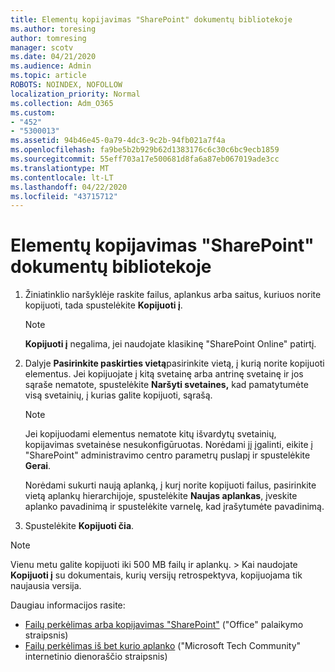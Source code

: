```yaml
---
title: Elementų kopijavimas "SharePoint" dokumentų bibliotekoje
ms.author: toresing
author: tomresing
manager: scotv
ms.date: 04/21/2020
ms.audience: Admin
ms.topic: article
ROBOTS: NOINDEX, NOFOLLOW
localization_priority: Normal
ms.collection: Adm_O365
ms.custom:
- "452"
- "5300013"
ms.assetid: 94b46e45-0a79-4dc3-9c2b-94fb021a7f4a
ms.openlocfilehash: fa9be5b2b929b62d1383176c6c30c6bc9ecb1859
ms.sourcegitcommit: 55eff703a17e500681d8fa6a87eb067019ade3cc
ms.translationtype: MT
ms.contentlocale: lt-LT
ms.lasthandoff: 04/22/2020
ms.locfileid: "43715712"
---
```

# <a name="copy-items-in-a-sharepoint-document-library"></a>Elementų kopijavimas "SharePoint" dokumentų bibliotekoje

1. Žiniatinklio naršyklėje raskite failus, aplankus arba saitus, kuriuos norite kopijuoti, tada spustelėkite **Kopijuoti į**.

    > [!NOTE]
    > **Kopijuoti į** negalima, jei naudojate klasikinę "SharePoint Online" patirtį.
  
2. Dalyje **Pasirinkite paskirties vietą**pasirinkite vietą, į kurią norite kopijuoti elementus. Jei kopijuojate į kitą svetainę arba antrinę svetainę ir jos sąraše nematote, spustelėkite **Naršyti svetaines,** kad pamatytumėte visą svetainių, į kurias galite kopijuoti, sąrašą.

    > [!NOTE]
    > Jei kopijuodami elementus nematote kitų išvardytų svetainių, kopijavimas svetainėse nesukonfigūruotas. Norėdami jį įgalinti, eikite į "SharePoint" administravimo centro parametrų puslapį ir spustelėkite **Gerai**.
  
    Norėdami sukurti naują aplanką, į kurį norite kopijuoti failus, pasirinkite vietą aplankų hierarchijoje, spustelėkite **Naujas aplankas**, įveskite aplanko pavadinimą ir spustelėkite varnelę, kad įrašytumėte pavadinimą.

3. Spustelėkite **Kopijuoti čia**.

> [!NOTE]
> Vienu metu galite kopijuoti iki 500 MB failų ir aplankų. > Kai naudojate **Kopijuoti į** su dokumentais, kurių versijų retrospektyva, kopijuojama tik naujausia versija.
  
Daugiau informacijos rasite:

 - [Failų perkėlimas arba kopijavimas "SharePoint"](https://support.office.com/article/move-or-copy-files-in-sharepoint-00e2f483-4df3-46be-a861-1f5f0c1a87bc) ("Office" palaikymo straipsnis)
 - [Failų perkėlimas iš bet kurio aplanko](https://techcommunity.microsoft.com/t5/Microsoft-SharePoint-Blog/Now-move-files-anywhere-in-Office-365-SharePoint-and-OneDrive/ba-p/146973) ("Microsoft Tech Community" internetinio dienoraščio straipsnis)   